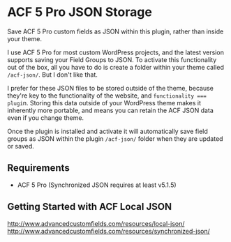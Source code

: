 # ACF 5 Pro JSON Storage
Save ACF 5 Pro custom fields as JSON within this plugin, rather than inside your theme.

I use ACF 5 Pro for most custom WordPress projects, and the latest version supports saving your Field Groups to JSON. To activate this functionality out of the box, all you have to do is create a folder within your theme called `/acf-json/`. But I don't like that.

I prefer for these JSON files to be stored outside of the theme, because they're key to the functionality of the website, and `functionality === plugi`n. Storing this data outside of your WordPress theme makes it inherently more portable, and means you can retain the ACF JSON data even if you change theme.

Once the plugin is installed and activate it will automatically save field groups as JSON within the plugin `/acf-json/` folder when they are updated or saved.

## Requirements

* ACF 5 Pro (Synchronized JSON requires at least v5.1.5)

## Getting Started with ACF Local JSON

http://www.advancedcustomfields.com/resources/local-json/
http://www.advancedcustomfields.com/resources/synchronized-json/
